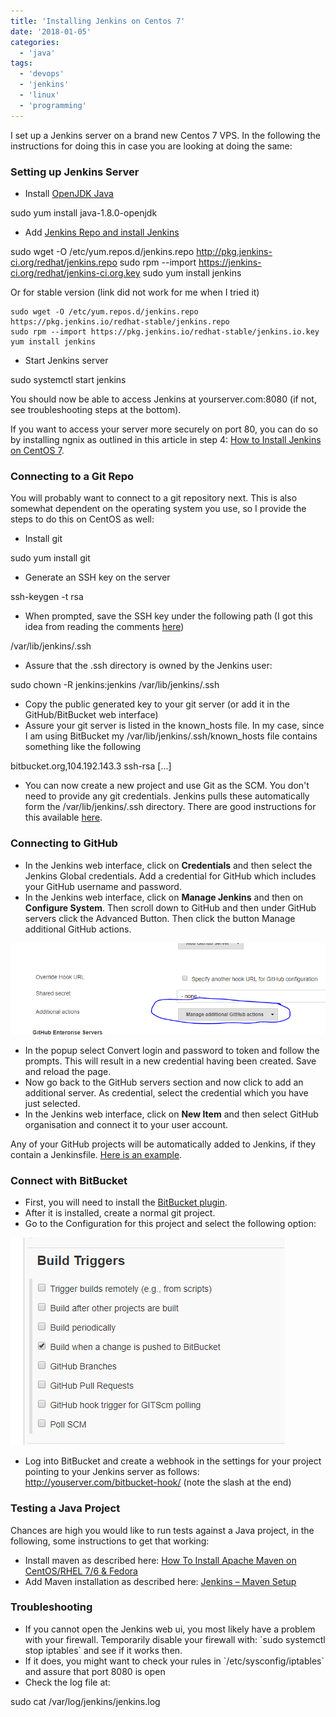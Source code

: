 ```yaml
---
title: 'Installing Jenkins on Centos 7'
date: '2018-01-05'
categories:
  - 'java'
tags:
  - 'devops'
  - 'jenkins'
  - 'linux'
  - 'programming'
---
```


I set up a Jenkins server on a brand new Centos 7 VPS. In the following the instructions for doing this in case you are looking at doing the same:

### Setting up Jenkins Server

- Install [OpenJDK Java](http://openjdk.java.net/install/)

sudo yum install java-1.8.0-openjdk

- Add [Jenkins Repo and install Jenkins](https://wiki.jenkins.io/display/JENKINS/Installing+Jenkins+on+Red+Hat+distributions)

sudo wget -O /etc/yum.repos.d/jenkins.repo http://pkg.jenkins-ci.org/redhat/jenkins.repo
sudo rpm --import https://jenkins-ci.org/redhat/jenkins-ci.org.key
sudo yum install jenkins

Or for stable version (link did not work for me when I tried it)

```
sudo wget -O /etc/yum.repos.d/jenkins.repo https://pkg.jenkins.io/redhat-stable/jenkins.repo
sudo rpm --import https://pkg.jenkins.io/redhat-stable/jenkins.io.key
yum install jenkins
```

- Start Jenkins server

sudo systemctl start jenkins

You should now be able to access Jenkins at yourserver.com:8080 (if not, see troubleshooting steps at the bottom).

If you want to access your server more securely on port 80, you can do so by installing ngnix as outlined in this article in step 4: [How to Install Jenkins on CentOS 7](https://www.vultr.com/docs/how-to-install-jenkins-on-centos-7).

### Connecting to a Git Repo

You will probably want to connect to a git repository next. This is also somewhat dependent on the operating system you use, so I provide the steps to do this on CentOS as well:

- Install git

sudo yum install git

- Generate an SSH key on the server

ssh-keygen -t rsa

- When prompted, save the SSH key under the following path (I got this idea from reading the comments [here](https://mohitgoyal.co/2017/02/27/configuring-ssh-authentication-between-github-and-jenkins/))

/var/lib/jenkins/.ssh

- Assure that the .ssh directory is owned by the Jenkins user:

sudo chown -R jenkins:jenkins /var/lib/jenkins/.ssh

- Copy the public generated key to your git server (or add it in the GitHub/BitBucket web interface)
- Assure your git server is listed in the known_hosts file. In my case, since I am using BitBucket my /var/lib/jenkins/.ssh/known_hosts file contains something like the following

bitbucket.org,104.192.143.3 ssh-rsa \[...\]

- You can now create a new project and use Git as the SCM. You don't need to provide any git credentials. Jenkins pulls these automatically form the /var/lib/jenkins/.ssh directory. There are good instructions for this available [here](https://www.thegeekstuff.com/2016/10/jenkins-git-setup/).

### Connecting to GitHub

- In the Jenkins web interface, click on **Credentials** and then select the Jenkins Global credentials. Add a credential for GitHub which includes your GitHub username and password.
- In the Jenkins web interface, click on **Manage Jenkins** and then on **Configure System**. Then scroll down to GitHub and then under GitHub servers click the Advanced Button. Then click the button Manage additional GitHub actions.

![additional actions](images/additional-actions.png)

- In the popup select Convert login and password to token and follow the prompts. This will result in a new credential having been created. Save and reload the page.
- Now go back to the GitHub servers section and now click to add an additional server. As credential, select the credential which you have just selected.
- In the Jenkins web interface, click on **New Item** and then select GitHub organisation and connect it to your user account.

Any of your GitHub projects will be automatically added to Jenkins, if they contain a Jenkinsfile. [Here is an example](https://github.com/javadelight/delight-metrics-js/blob/master/Jenkinsfile).

### Connect with BitBucket

- First, you will need to install the [BitBucket plugin](https://wiki.jenkins.io/display/JENKINS/BitBucket+Plugin).
- After it is installed, create a normal git project.
- Go to the Configuration for this project and select the following option:

![BitBucket trigger](images/bitbucket-trigger.png)

- Log into BitBucket and create a webhook in the settings for your project pointing to your Jenkins server as follows: http://youserver.com/bitbucket-hook/ (note the slash at the end)

### Testing a Java Project

Chances are high you would like to run tests against a Java project, in the following, some instructions to get that working:

- Install maven as described here: [How To Install Apache Maven on CentOS/RHEL 7/6 & Fedora](https://tecadmin.net/install-apache-maven-on-centos/#)
- Add Maven installation as described here: [Jenkins – Maven Setup](https://www.tutorialspoint.com/jenkins/jenkins_maven_setup.htm)

### Troubleshooting

- If you cannot open the Jenkins web ui, you most likely have a problem with your firewall. Temporarily disable your firewall with: \`sudo systemctl stop iptables\` and see if it works then.
- If it does, you might want to check your rules in \`/etc/sysconfig/iptables\` and assure that port 8080 is open
- Check the log file at:

sudo cat /var/log/jenkins/jenkins.log

